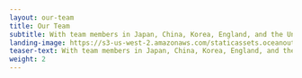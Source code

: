 ```yaml
---
layout: our-team
title: Our Team
subtitle: With team members in Japan, China, Korea, England, and the United States, we are a team of fishery and seafood market experts — fishermen, scientists, entrepreneurs, and conservationists.
landing-image: https://s3-us-west-2.amazonaws.com/staticassets.oceanoutcomes.org/rollover+images/our-team-hover.jpg
teaser-text: With team members in Japan, China, Korea, England, and the United States, we are a team of fishery and seafood market experts — fishermen, scientists, entrepreneurs, and conservationists.
weight: 2
---
```

